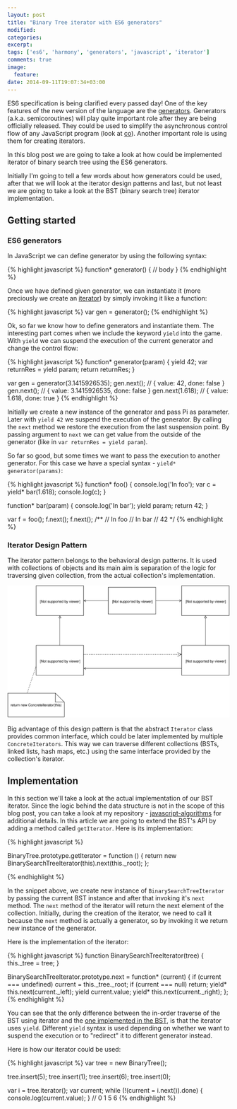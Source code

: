```yaml
---
layout: post
title: "Binary Tree iterator with ES6 generators"
modified:
categories: 
excerpt:
tags: ['es6', 'harmony', 'generators', 'javascript', 'iterator']
comments: true
image:
  feature:
date: 2014-09-11T19:07:34+03:00
---
```


ES6 specification is being clarified every passed day! One of the key features of the new version of the language are the [generators](https://en.wikipedia.org/wiki/Generator_(computer_programming)).
Generators (a.k.a. semicoroutines) will play quite important role after they are being officially released. They could be used to simplify the asynchronous control flow of any JavaScript program (look at [co](https://github.com/visionmedia/co)). Another important role is using them for creating iterators.

In this blog post we are going to take a look at how could be implemented iterator of binary search tree using the ES6 generators.

Initially I'm going to tell a few words about how generators could be used, after that we will look at the iterator design patterns and last, but not least we are going to take a look at the BST (binary search tree) iterator implementation.

## Getting started

### ES6 generators

In JavaScript we can define generator by using the following syntax:

{% highlight javascript %}
function* generator() {
  // body
}
{% endhighlight %}

Once we have defined given generator, we can instantiate it (more preciously we create an [iterator](http://en.wikipedia.org/wiki/Generator_(computer_programming)#Uses)) by simply invoking it like a function:

{% highlight javascript %}
var gen = generator();
{% endhighlight %}

Ok, so far we know how to define generators and instantiate them. The interesting part comes when we include the keyword `yield` into the game. With `yield` we can suspend the execution of the current generator and change the control flow:

{% highlight javascript %}
function* generator(param) {
  yield 42;
  var returnRes = yield param;
  return returnRes;
}

var gen = generator(3.1415926535);
gen.next(); // { value: 42, done: false }
gen.next(); // { value: 3.1415926535, done: false }
gen.next(1.618); // { value: 1.618, done: true }
{% endhighlight %}

Initially we create a new instance of the generator and pass Pi as parameter. Later with `yield 42` we suspend the execution of the generator. By calling the `next` method we restore the execution from the last suspension point. By passing argument to `next` we can get value from the outside of the generator (like in `var returnRes = yield param`).

So far so good, but some times we want to pass the execution to another generator. For this case we have a special syntax - `yield* generator(params)`:

{% highlight javascript %}
function* foo() {
  console.log('In foo');
  var c = yield* bar(1.618);
  console.log(c);
}

function* bar(param) {
  console.log('In bar');
  yield param;
  return 42;
}

var f = foo();
f.next();
f.next();
/**
  // In foo
  // In bar
  // 42
*/
{% endhighlight %}

### Iterator Design Pattern

The iterator pattern belongs to the behavioral design patterns. It is used with collections of objects and its main aim is separation of the logic for traversing given collection, from the actual collection's implementation.

!["Iterator"](/images/patterns/behavioral/iterator.svg "Iterator")

Big advantage of this design pattern is that the abstract `Iterator` class provides common interface, which could be later implemented by multiple `ConcreteIterators`. This way we can traverse different collections (BSTs, linked lists, hash maps, etc.) using the same interface provided by the collection's iterator.

## Implementation

In this section we'll take a look at the actual implementation of our BST iterator. Since the logic behind the data structure is not in the scope of this blog post, you can take a look at my repository - [javascript-algorithms](https://github.com/mgechev/javascript-algorithms/blob/master/src/data-structures/binary-search-tree.js) for additional details.
In this article we are going to extend the BST's API by adding a method called `getIterator`.
Here is its implementation:

{% highlight javascript %}

BinaryTree.prototype.getIterator = function () {
  return new BinarySearchTreeIterator(this).next(this._root);
};

{% endhighlight %}

In the snippet above, we create new instance of `BinarySearchTreeIterator` by passing the current BST instance and after that invoking it's `next` method. The `next` method of the iterator will return the next element of the collection. Initially, during the creation of the iterator, we need to call it because the `next` method is actually a generator, so by invoking it we return new instance of the generator.

Here is the implementation of the iterator:

{% highlight javascript %}
function BinarySearchTreeIterator(tree) {
  this._tree = tree;
}

BinarySearchTreeIterator.prototype.next = function* (current) {
  if (current === undefined)
    current = this._tree._root;
  if (current === null)
    return;
  yield* this.next(current._left);
  yield current.value;
  yield* this.next(current._right);
};
{% endhighlight %}

You can see that the only difference between the in-order traverse of the BST using iterator and the [one implemented in the BST](https://github.com/mgechev/javascript-algorithms/blob/master/src/data-structures/binary-search-tree.js#L65-L72), is that the iterator uses `yield`. Different `yield` syntax is used depending on whether we want to suspend the execution or to "redirect" it to different generator instead.

Here is how our iterator could be used:

{% highlight javascript %}
var tree = new BinaryTree();

tree.insert(5);
tree.insert(1);
tree.insert(6);
tree.insert(0);

var i = tree.iterator();
var current;
while (!(current = i.next()).done) {
  console.log(current.value);
}
// 0 1 5 6
{% endhighlight %}
